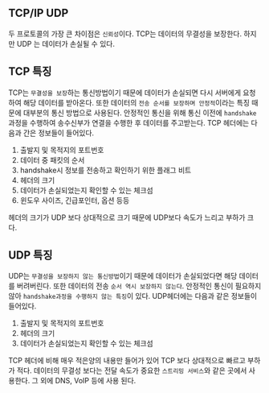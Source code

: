 ## TCP/IP UDP

두 프로토콜의 가장 큰 차이점은 `신뢰성`이다. TCP는 데이터의 무결성을 보장한다. 하지만 UDP 는 데이터가 손실될 수 있다.

## TCP 특징

TCP는 `무결성을 보장`하는 통신방법이기 때문에 데이터가 손실되면 다시 서버에게 요청하여 해당 데이터를 받아온다. 또한 데이터의 `전송 순서를 보장하며 안정적`이라는 특징 때문에 대부분의 통신 방법으로 사용된다. 안정적인 통신을 위해 통신 이전에 `handshake`과정을 수행하여 송수신부가 연결을 수행한 후 데이터를 주고받는다. TCP 헤더에는 다음과 간은 정보들이 들어있다.

1. 출발지 및 목적지의 포트번호
2. 데이터 중 패킷의 순서
3. handshake시 정보를 전송하고 확인하기 위한 플래그 비트
4. 헤더의 크기
5. 데이터가 손실되었는지 확인할 수 있는 체크섬
6. 윈도우 사이즈, 긴급포인터, 옵션 등등

헤더의 크기가 UDP 보다 상대적으로 크기 때문에 UDP보다 속도가 느리고 부하가 크다.

## UDP 특징

UDP는 `무결성을 보장하지 않는 통신방법`이기 때문에 데이터가 손실되었다면 해당 데이터를 버려버린다. 또한 데이터의 전송 `순서 역시 보장하지 않는다`. 안정적인 통신이 필요하지 않아 `handshake과정을 수행하지 않는 특징`이 있다. UDP헤더에는 다음과 같은 정보들이 들어있다.

1. 출발지 및 목적지의 포트번호
2. 헤더의 크기
3. 데이터가 손실되었는지 확인할 수 있는 체크섬

TCP 헤더에 비해 매우 적은양의 내용만 들어가 있어 TCP 보다 상대적으로 빠르고 부하가 적다. 데이터의 무결성 보다는 전달 속도가 중요한 `스트리밍 서비스`와 같은 곳에서 사용한다. 그 외에 DNS, VoIP 등에 사용 된다.
